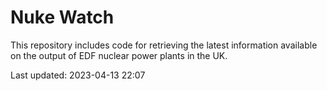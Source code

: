 # Nuke Watch

This repository includes code for retrieving the latest information available on the output of EDF nuclear power plants in the UK.

Last updated: 2023-04-13 22:07